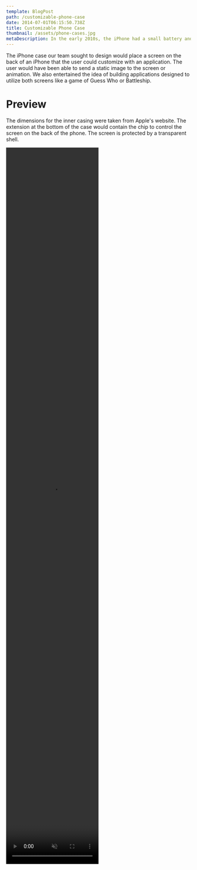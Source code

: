 ```yaml
---
template: BlogPost
path: /customizable-phone-case
date: 2014-07-01T06:15:50.738Z
title: Customizable Phone Case
thumbnail: /assets/phone-cases.jpg
metaDescription: In the early 2010s, the iPhone had a small battery and owners were seeking to protect their phones while customizing the look. The customizable phone case sought to provide a dynamic look and improved battery life for iPhones.
---
```


The iPhone case our team sought to design would place a screen on the back of an iPhone that the user could customize with an application. The user would have been able to send a static image to the screen or animation. We also entertained the idea of building applications designed to utilize both screens like a game of Guess Who or Battleship.

<h1 class="heading">Preview</h1>

The dimensions for the inner casing were taken from Apple's website. The extension at the bottom of the case would contain the chip to control the screen on the back of the phone. The screen is protected by a transparent shell.

<div class="center">
<video src="/assets/phone-case.mp4" width="50%" height="50%" autoplay muted loop>
</div>
